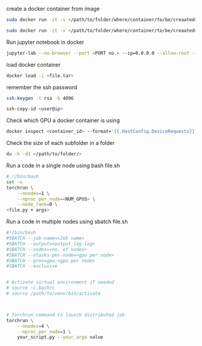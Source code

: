create a docker container from image

```bash
sudo docker run -it -v </path/to/folder/where/container/to/be/creaated>:/workspace/ --gpus '"device=<3>"' --shm-size <128>gb <image-name>`.
```
```bash
sudo docker run -it -v </path/to/folder/where/container/to/be/creaated>:/workspace/ --gpus '"device=<3>"' --shm-size <128>gb --network host <image-name>
```
Run jupyter notebook in docker
```bash
jupyter-lab --no-browser --port <PORT no.> --ip=0.0.0.0 --allow-root --NotebookApp.token="<token>" --NotebookApp.password="<password>"
```
load docker container
```bash
docker load -i <file.tar>
```
remember the ssh password
```bash
ssh-keygen -t rsa -b 4096
```
```bash
ssh-copy-id <user@ip>
```
Check which GPU a docker container is using
```bash
docker inspect <container_id> --format='{{.HostConfig.DeviceRequests}}'
```
Check the size of each subfolder in a folder
```bash
du -h -d1 </path/to/folder/>
```
Run a code in a single node using bash file.sh
```bash
# !/bin/bash
set -x
torchrun \
    --nnodes=1 \
    --nproc_per_node=<NUM_GPUS> \
    --node_rank=0 \
<file.py + args> 
```
Run a code in multiple nodes using sbatch file.sh
```bash
#!/bin/bash
#SBATCH --job-name=<Job name>
#SBATCH --output=<output_log.log>         
#SBATCH --nodes=<no. of nodes>
#SBATCH --ntasks-per-node=<gpu per node>                      
#SBATCH --gres=gpu:<gpu per node>
#SBATCH --exclusive                  


# Activate virtual environment if needed
# source ~/.bashrc
# source /path/to/venv/bin/activate



# Torchrun command to launch distributed job
torchrun \
    --nnodes=4 \
    --nproc_per_node=1 \
    your_script.py --your_args value
```



                       
